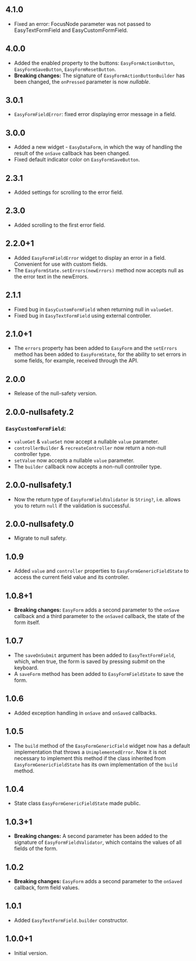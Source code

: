 ## 4.1.0

* Fixed an error: FocusNode parameter was not passed to EasyTextFormField and EasyCustomFormField.

## 4.0.0

* Added the enabled property to the buttons: `EasyFormActionButton`, `EasyFormSaveButton`, `EasyFormResetButton`.
* **Breaking changes:** The signature of `EasyFormActionButtonBuilder` has been changed, the `onPressed` parameter is now *nullable*.

## 3.0.1

* `EasyFormFieldError`: fixed error displaying error message in a field.

## 3.0.0

* Added a new widget - `EasyDataForm`, in which the way of handling the result of the `onSave` callback has been changed.
* Fixed default indicator color on `EasyFormSaveButton`.

## 2.3.1

* Added settings for scrolling to the error field.

## 2.3.0

* Added scrolling to the first error field.

## 2.2.0+1

* Added `EasyFormFieldError` widget to display an error in a field. Convenient for use with custom fields.
* The `EasyFormState.setErrors(newErrors)` method now accepts null as the error text in the newErrors.

## 2.1.1

* Fixed bug in `EasyCustomFormField` when returning null in `valueGet`.
* Fixed bug in `EasyTextFormField` using external controller.

## 2.1.0+1

* The `errors` property has been added to `EasyForm` and the `setErrors` method has been added to `EasyFormState`, for the ability to set errors in some fields, for example, received through the API.

## 2.0.0

* Release of the null-safety version. 

## 2.0.0-nullsafety.2

### `EasyCustomFormField`:
* `valueGet` & `valueSet` now accept a nullable `value` parameter.
* `controllerBuilder` & `recreateController` now return a non-null controller type.
* `setValue` now accepts a nullable `value` parameter.
* The `builder` callback now accepts a non-null controller type.

## 2.0.0-nullsafety.1

* Now the return type of `EasyFormFieldValidator` is `String?`, i.e. allows you to return `null` if the validation is successful.

## 2.0.0-nullsafety.0

* Migrate to null safety.

## 1.0.9

* Added `value` and `controller` properties to `EasyFormGenericFieldState` to access the current field value and its controller. 

## 1.0.8+1

* **Breaking changes:** `EasyForm` adds a second parameter to the `onSave` callback and a third parameter to the `onSaved` callback, the state of the form itself.

## 1.0.7

* The `saveOnSubmit` argument has been added to `EasyTextFormField`, which, when true, the form is saved by pressing *submit* on the keyboard.
* A `saveForm` method has been added to `EasyFormFieldState` to save the form.

## 1.0.6

* Added exception handling in `onSave` and `onSaved` callbacks.

## 1.0.5

* The `build` method of the `EasyFormGenericField` widget now has a default implementation that throws a `UnimplementedError`. Now it is not necessary to implement this method if the class inherited from `EasyFormGenericFieldState` has its own implementation of the `build` method.

## 1.0.4

* State class `EasyFormGenericFieldState` made public.

## 1.0.3+1

* **Breaking changes:** A second parameter has been added to the signature of `EasyFormFieldValidator`, which contains the values of all fields of the form.

## 1.0.2

* **Breaking changes:** `EasyForm` adds a second parameter to the `onSaved` callback, form field values.

## 1.0.1

* Added `EasyTextFormField.builder` constructor.

## 1.0.0+1

* Initial version.
